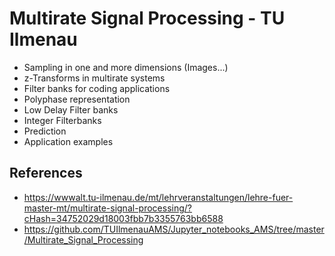  # Multirate Signal Processing - TU Ilmenau

- Sampling in one and more dimensions (Images...)
- z-Transforms in multirate systems
- Filter banks for coding applications
- Polyphase representation
- Low Delay Filter banks
- Integer Filterbanks
- Prediction
- Application examples

 ## References
 - https://wwwalt.tu-ilmenau.de/mt/lehrveranstaltungen/lehre-fuer-master-mt/multirate-signal-processing/?cHash=34752029d18003fbb7b3355763bb6588
 - https://github.com/TUIlmenauAMS/Jupyter_notebooks_AMS/tree/master/Multirate_Signal_Processing